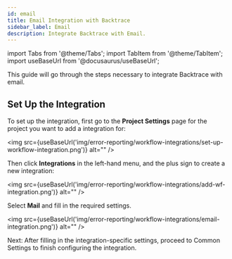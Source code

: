 ```yaml
---
id: email
title: Email Integration with Backtrace
sidebar_label: Email
description: Integrate Backtrace with Email.
---
```


import Tabs from '@theme/Tabs';
import TabItem from '@theme/TabItem';
import useBaseUrl from '@docusaurus/useBaseUrl';

This guide will go through the steps necessary to integrate Backtrace with email.

## Set Up the Integration

To set up the integration, first go to the **Project Settings** page for the project you want to add a integration for:

<img src={useBaseUrl('img/error-reporting/workflow-integrations/set-up-workflow-integration.png')} alt="" />

Then click **Integrations** in the left-hand menu, and the plus sign to create a new integration:

<img src={useBaseUrl('img/error-reporting/workflow-integrations/add-wf-integration.png')} alt="" />

Select **Mail** and fill in the required settings.

<img src={useBaseUrl('img/error-reporting/workflow-integrations/email-integration.png')} alt="" />

Next: After filling in the integration-specific settings, proceed to Common Settings to finish configuring the integration.
